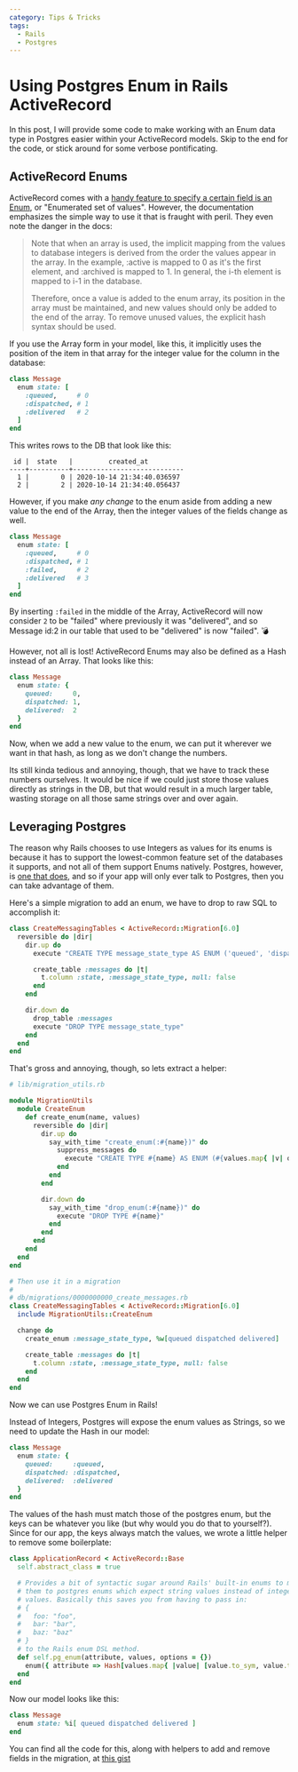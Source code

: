 ```yaml
---
category: Tips & Tricks
tags:
  - Rails
  - Postgres
---
```


# Using Postgres Enum in Rails ActiveRecord

In this post, I will provide some code to make working with an Enum data type
in Postgres easier within your ActiveRecord models. Skip to the end for the
code, or stick around for some verbose pontificating.

## ActiveRecord Enums

ActiveRecord comes with a [handy feature to specify a certain field is an
Enum](https://edgeapi.rubyonrails.org/classes/ActiveRecord/Enum.html), or
"Enumerated set of values". However, the documentation emphasizes the simple
way to use it that is fraught with peril. They even note the danger in the
docs:

> Note that when an array is used, the implicit mapping from the values to
> database integers is derived from the order the values appear in the array.
> In the example, :active is mapped to 0 as it's the first element, and
> :archived is mapped to 1. In general, the i-th element is mapped to i-1 in
> the database.
>
> Therefore, once a value is added to the enum array, its position in the array
> must be maintained, and new values should only be added to the end of the
> array. To remove unused values, the explicit hash syntax should be used.

If you use the Array form in your model, like this, it implicitly uses the
position of the item in that array for the integer value for the column in the
database:

```ruby
class Message
  enum state: [
    :queued,     # 0
    :dispatched, # 1
    :delivered   # 2
  ]
end
```

This writes rows to the DB that look like this:

```
 id |  state   |         created_at
----+----------+----------------------------
  1 |        0 | 2020-10-14 21:34:40.036597
  2 |        2 | 2020-10-14 21:34:40.056437
```

However, if you make *any change* to the enum aside from adding a new value to
the end of the Array, then the integer values of the fields change as well.

```ruby
class Message
  enum state: [
    :queued,     # 0
    :dispatched, # 1
    :failed,     # 2
    :delivered   # 3
  ]
end
```

By inserting `:failed` in the middle of the Array, ActiveRecord will now
consider `2` to be "failed" where previously it was "delivered", and so Message
id:2 in our table that used to be "delivered" is now "failed". 💣

However, not all is lost! ActiveRecord Enums may also be defined as a Hash
instead of an Array. That looks like this:

```ruby
class Message
  enum state: {
    queued:     0,
    dispatched: 1,
    delivered:  2
  }
end
```

Now, when we add a new value to the enum, we can put it wherever we want in
that hash, as long as we don't change the numbers.

Its still kinda tedious and annoying, though, that we have to track these
numbers ourselves. It would be nice if we could just store those values
directly as strings in the DB, but that would result in a much larger table,
wasting storage on all those same strings over and over again.

## Leveraging Postgres

The reason why Rails chooses to use Integers as values for its enums is because
it has to support the lowest-common feature set of the databases it supports,
and not all of them support Enums natively. Postgres, however, is [one that
does](https://www.postgresql.org/docs/current/datatype-enum.html), and so if
your app will only ever talk to Postgres, then you can take
advantage of them.

Here's a simple migration to add an enum, we have to drop to raw SQL to
accomplish it:

```ruby
class CreateMessagingTables < ActiveRecord::Migration[6.0]
  reversible do |dir|
    dir.up do
      execute "CREATE TYPE message_state_type AS ENUM ('queued', 'dispatched', 'delivered')"

      create_table :messages do |t|
        t.column :state, :message_state_type, null: false
      end
    end

    dir.down do
      drop_table :messages
      execute "DROP TYPE message_state_type"
    end
  end
end
```

That's gross and annoying, though, so lets extract a helper:

```ruby
# lib/migration_utils.rb

module MigrationUtils
  module CreateEnum
    def create_enum(name, values)
      reversible do |dir|
        dir.up do
          say_with_time "create_enum(:#{name})" do
            suppress_messages do
              execute "CREATE TYPE #{name} AS ENUM (#{values.map{ |v| quote(v) }.join(', ')})"
            end
          end
        end

        dir.down do
          say_with_time "drop_enum(:#{name})" do
            execute "DROP TYPE #{name}"
          end
        end
      end
    end
  end
end

# Then use it in a migration
#
# db/migrations/0000000000_create_messages.rb
class CreateMessagingTables < ActiveRecord::Migration[6.0]
  include MigrationUtils::CreateEnum

  change do
    create_enum :message_state_type, %w[queued dispatched delivered]

    create_table :messages do |t|
      t.column :state, :message_state_type, null: false
    end
  end
end
```

Now we can use Postgres Enum in Rails!

Instead of Integers, Postgres will expose the enum values as Strings, so we need to update the Hash in our model:

```ruby
class Message
  enum state: {
    queued:     :queued,
    dispatched: :dispatched,
    delivered:  :delivered
  }
end
```

The values of the hash must match those of the postgres enum, but the keys can
be whatever you like (but why would you do that to yourself?). Since for our
app, the keys always match the values, we wrote a little helper to remove some
boilerplate:

```ruby
class ApplicationRecord < ActiveRecord::Base
  self.abstract_class = true

  # Provides a bit of syntactic sugar around Rails' built-in enums to map
  # them to postgres enums which expect string values instead of integer
  # values. Basically this saves you from having to pass in:
  # {
  #   foo: "foo",
  #   bar: "bar",
  #   baz: "baz"
  # }
  # to the Rails enum DSL method.
  def self.pg_enum(attribute, values, options = {})
    enum({ attribute => Hash[values.map{ |value| [value.to_sym, value.to_s] }] }.merge(options))
  end
end
```

Now our model looks like this:


```ruby
class Message
  enum state: %i[ queued dispatched delivered ]
end
```

You can find all the code for this, along with helpers to add and remove fields
in the migration, at [this
gist](https://gist.github.com/paul/675d7a3cafca3c05f08a5a1f2aaf19f4)


